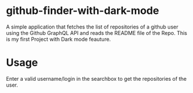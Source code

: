 # github-finder-with-dark-mode
A simple application that fetches the list of repositories of a github user using the Github GraphQL API and reads the README file of the Repo. This is my first Project with Dark mode feauture.

# Usage
Enter a valid username/login in the searchbox to get the repositories of the user.
